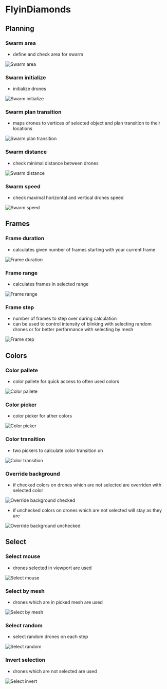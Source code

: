 # FlyinDiamonds

## Planning

### Swarm area
- define and check area for swarm

![Swarm area](gifs/swarm_area.gif)

### Swarm initialize
- initialize drones

![Swarm initialize](gifs/swarm_init.gif)

### Swarm plan transition
- maps drones to vertices of selected object and plan transition to their locations

![Swarm plan transition](gifs/swarm_transition.gif)

### Swarm distance
- check minimal distance between drones

![Swarm distance](gifs/swarm_distance.gif)

### Swarm speed
- check maximal horizontal and vertical drones speed

![Swarm speed](gifs/swarm_speed.gif)

## Frames

### Frame duration
- calculates given number of frames starting with your current frame

![Frame duration](gifs/frame_duration.gif)

### Frame range
- calculates frames in selected range

![Frame range](gifs/frame_range.gif)

### Frame step
- number of frames to step over during calculation
- can be used to control intensity of blinking with selecting random drones or for better performance with selecting by mesh

![Frame step](gifs/frame_step.gif)

## Colors

### Color pallete
- color pallete for quick access to often used colors

![Color pallete](gifs/color_pallete.gif)

### Color picker
- color picker for ather colors

![Color picker](gifs/color_picker.gif)

### Color transition
- two pickers to calculate color transition on

![Color transition](gifs/color_transition.gif)

### Override background
- if checked colors on drones which are not selected are overriden with selected color

![Override background checked](gifs/override_background_checked.gif)
- if unchecked colors on drones which are not selected will stay as they are

![Override background unchecked](gifs/override_background_unchecked.gif)

## Select

### Select mouse
- drones selected in viewport are used

![Select mouse](gifs/select_mouse.gif)

### Select by mesh
- drones which are in picked mesh are used

![Select by mesh](gifs/select_by_mesh.gif)

### Select random
- select random drones on each step

![Select random](gifs/select_random.gif)

### Invert selection
- drones which are not selected are used

![Select invert](gifs/select_invert.gif)